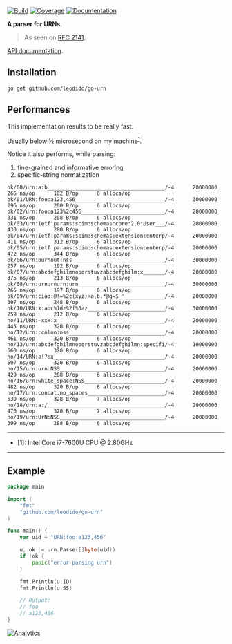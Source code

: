 [![Build](https://img.shields.io/circleci/build/github/leodido/go-urn?style=for-the-badge)](https://app.circleci.com/pipelines/github/leodido/go-urn) [![Coverage](https://img.shields.io/codecov/c/github/leodido/go-urn.svg?style=for-the-badge)](https://codecov.io/gh/leodido/go-urn) [![Documentation](https://img.shields.io/badge/godoc-reference-blue.svg?style=for-the-badge)](https://godoc.org/github.com/leodido/go-urn)

**A parser for URNs**.

> As seen on [RFC 2141](https://tools.ietf.org/html/rfc2141#ref-1).

[API documentation](https://godoc.org/github.com/leodido/go-urn).

## Installation

```
go get github.com/leodido/go-urn
```

## Performances

This implementation results to be really fast.

Usually below ½ microsecond on my machine<sup>[1](#mymachine)</sup>.

Notice it also performs, while parsing:

1. fine-grained and informative erroring
2. specific-string normalization

```
ok/00/urn:a:b______________________________________/-4      20000000      265 ns/op      182 B/op      6 allocs/op
ok/01/URN:foo:a123,456_____________________________/-4      30000000      296 ns/op      200 B/op      6 allocs/op
ok/02/urn:foo:a123%2c456___________________________/-4      20000000      331 ns/op      208 B/op      6 allocs/op
ok/03/urn:ietf:params:scim:schemas:core:2.0:User___/-4      20000000      430 ns/op      280 B/op      6 allocs/op
ok/04/urn:ietf:params:scim:schemas:extension:enterp/-4      20000000      411 ns/op      312 B/op      6 allocs/op
ok/05/urn:ietf:params:scim:schemas:extension:enterp/-4      20000000      472 ns/op      344 B/op      6 allocs/op
ok/06/urn:burnout:nss______________________________/-4      30000000      257 ns/op      192 B/op      6 allocs/op
ok/07/urn:abcdefghilmnopqrstuvzabcdefghilm:x_______/-4      20000000      375 ns/op      213 B/op      6 allocs/op
ok/08/urn:urnurnurn:urn____________________________/-4      30000000      265 ns/op      197 B/op      6 allocs/op
ok/09/urn:ciao:@!=%2c(xyz)+a,b.*@g=$_'_____________/-4      20000000      307 ns/op      248 B/op      6 allocs/op
ok/10/URN:x:abc%1dz%2f%3az_________________________/-4      30000000      259 ns/op      212 B/op      6 allocs/op
no/11/URN:-xxx:x___________________________________/-4      20000000      445 ns/op      320 B/op      6 allocs/op
no/12/urn::colon:nss_______________________________/-4      20000000      461 ns/op      320 B/op      6 allocs/op
no/13/urn:abcdefghilmnopqrstuvzabcdefghilmn:specifi/-4      10000000      660 ns/op      320 B/op      6 allocs/op
no/14/URN:a!?:x____________________________________/-4      20000000      507 ns/op      320 B/op      6 allocs/op
no/15/urn:urn:NSS__________________________________/-4      20000000      429 ns/op      288 B/op      6 allocs/op
no/16/urn:white_space:NSS__________________________/-4      20000000      482 ns/op      320 B/op      6 allocs/op
no/17/urn:concat:no_spaces_________________________/-4      20000000      539 ns/op      328 B/op      7 allocs/op
no/18/urn:a:/______________________________________/-4      20000000      470 ns/op      320 B/op      7 allocs/op
no/19/urn:UrN:NSS__________________________________/-4      20000000      399 ns/op      288 B/op      6 allocs/op
```

---

* <a name="mymachine">[1]</a>: Intel Core i7-7600U CPU @ 2.80GHz

---

## Example
```go
package main

import (
	"fmt"
	"github.com/leodido/go-urn"
)

func main() {
	var uid = "URN:foo:a123,456"

	u, ok := urn.Parse([]byte(uid))
	if !ok {
		panic("error parsing urn")
	}

	fmt.Println(u.ID)
	fmt.Println(u.SS)

	// Output:
	// foo
	// a123,456
}
```

[![Analytics](https://ga-beacon.appspot.com/UA-49657176-1/go-urn?flat)](https://github.com/igrigorik/ga-beacon)